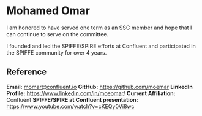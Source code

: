 # Mohamed Omar
I am honored to have served one term as an SSC member and hope that I can continue to serve on the committee.
 
I founded and led the SPIFFE/SPIRE efforts at Confluent and participated in the SPIFFE community for over 4 years.

## Reference
**Email:** momar@confluent.io
**GitHub:** https://github.com/moemar
**LinkedIn Profile:** https://www.linkedin.com/in/moeomar/
**Current Affiliation:** Confluent
**SPIFFE/SPIRE at Confluent presentation:** https://www.youtube.com/watch?v=cKEQy0Vi8wc